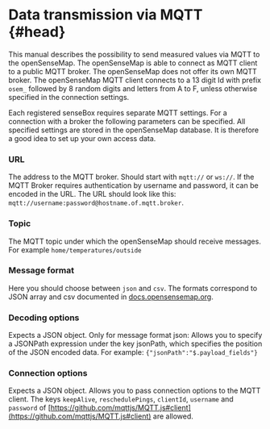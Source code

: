 # Data transmission via MQTT {#head}

This manual describes the possibility to send measured values via MQTT to the openSenseMap. The openSenseMap is able to connect as MQTT client to a public MQTT broker. The openSenseMap does not offer its own MQTT broker. The openSenseMap MQTT client connects to a 13 digit Id with prefix `osem_` followed by 8 random digits and letters from A to F, unless otherwise specified in the connection settings.

Each registered senseBox requires separate MQTT settings. For a connection with a broker the following parameters can be specified. All specified settings are stored in the openSenseMap database. It is therefore a good idea to set up your own access data.

### URL
The address to the MQTT broker. Should start with `mqtt://` or `ws://`. If the MQTT Broker requires authentication by username and password, it can be encoded in the URL. The URL should look like this: `mqtt://username:password@hostname.of.mqtt.broker`.

### Topic
The MQTT topic under which the openSenseMap should receive messages. For example `home/temperatures/outside`

### Message format
Here you should choose between `json` and `csv`. The formats correspond to JSON array and csv documented in [docs.opensensemap.org](https://docs.opensensemap.org/#api-Measurements-postNewMeasurements).

### Decoding options
Expects a JSON object. Only for message format json: Allows you to specify a JSONPath expression under the key jsonPath, which specifies the position of the JSON encoded data. For example: `{"jsonPath":"$.payload_fields"}`

### Connection options
Expects a JSON object. Allows you to pass connection options to the MQTT client. The keys `keepAlive`, `reschedulePings`, `clientId`, `username` and `password` of [https://github.com/mqttjs/MQTT.js#client](https://github.com/mqttjs/MQTT.js#client) are allowed.

